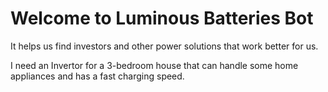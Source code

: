 # Welcome to Luminous Batteries Bot

It helps us find investors and other power solutions that work better for us.


I need an Invertor for a 3-bedroom house that can handle some home appliances and has a fast charging speed.













